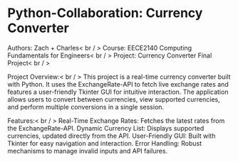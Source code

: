 # Python-Collaboration: Currency Converter
Authors: Zach + Charles< br / >
Course: EECE2140 Computing Fundamentals for Engineers< br / >
Project: Currency Converter Final Project< br / >

Project Overview:< br / >
This project is a real-time currency converter built with Python. It uses the ExchangeRate-API to fetch live exchange rates and features a user-friendly Tkinter GUI for intuitive interaction. The application allows users to convert between currencies, view supported currencies, and perform multiple conversions in a single session.

Features:< br / >
Real-Time Exchange Rates: Fetches the latest rates from the ExchangeRate-API.
Dynamic Currency List: Displays supported currencies, updated directly from the API.
User-Friendly GUI: Built with Tkinter for easy navigation and interaction.
Error Handling: Robust mechanisms to manage invalid inputs and API failures.

